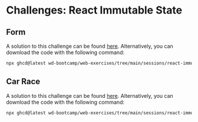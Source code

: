 # Challenges: React Immutable State

## Form

A solution to this challenge can be found [here](https://github.com/wd-bootcamp/web-exercises/tree/main/sessions/react-immutable-state/form_solution). Alternatively, you can download the code with the following command:

```bash
npx ghcd@latest wd-bootcamp/web-exercises/tree/main/sessions/react-immutable-state/form_solution
```

## Car Race

A solution to this challenge can be found [here](https://github.com/wd-bootcamp/web-exercises/tree/main/sessions/react-immutable-state/car-race_solution). Alternatively, you can download the code with the following command:

```bash
npx ghcd@latest wd-bootcamp/web-exercises/tree/main/sessions/react-immutable-state/car-race_solution
```
